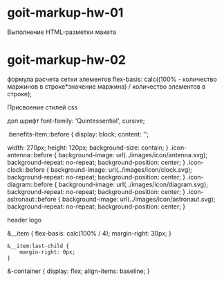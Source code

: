 # goit-markup-hw-01

Выполнение HTML-разметки макета

# goit-markup-hw-02

формула расчета сетки элементов
flex-basis: calc((100% - количество маржинов в строке\*значение маржина) / количество элементов в строке);

Присвоение стилей css

доп шрифт
font-family: 'Quintessential', cursive;

.benefits-item::before {
display: block;
content: '';

width: 270px;
height: 120px;
background-size: contain;
}
.icon-antennа::before {
background-image: url(../images/icon/antenna.svg);
background-repeat: no-repeat;
background-position: center;
}
.icon-clock::before {
background-image: url(../images/icon/clock.svg);
background-repeat: no-repeat;
background-position: center;
}
.icon-diagram::before {
background-image: url(../images/icon/diagram.svg);
background-repeat: no-repeat;
background-position: center;
}
.icon-astronaut::before {
background-image: url(../images/icon/astronaut.svg);
background-repeat: no-repeat;
background-position: center;
}

header logo

&\_\_item {
flex-basis: calc(100% / 4);
margin-right: 30px;
}

    &__item:last-child {
        margin-right: 0px;
    }

&-container {
display: flex;
align-items: baseline;
}

